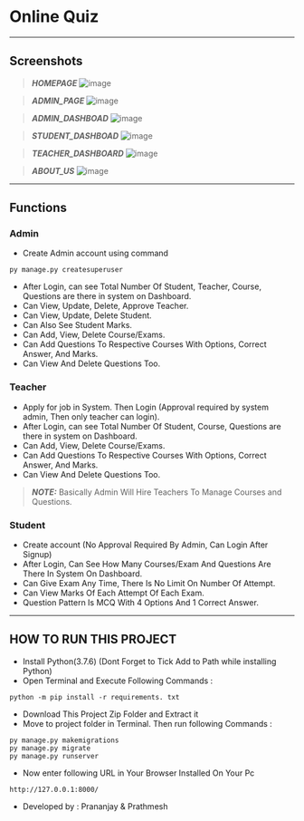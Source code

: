 # Online Quiz
---
## Screenshots
>**_HOMEPAGE_**
![image](https://user-images.githubusercontent.com/78221502/175472050-6f065a5c-295d-4f17-a22a-d1ec05334f10.png)

>**_ADMIN_PAGE_**
![image](https://user-images.githubusercontent.com/78221502/175472220-7acc9d44-96e1-4fd1-95ea-ef4e4e029089.png)

>**_ADMIN_DASHBOAD_**
>![image](https://user-images.githubusercontent.com/78221502/175473072-05f933dd-0db2-4715-904b-2374f4454e70.png)


>**_STUDENT_DASHBOAD_**
![image](https://user-images.githubusercontent.com/78221502/175472583-09356ccc-159b-497c-b877-1387a996a991.png)

>**_TEACHER_DASHBOARD_**
![image](https://user-images.githubusercontent.com/78221502/175472798-331f0f09-9556-42b0-bead-4d72a2935e16.png)

>**_ABOUT_US_**
![image](https://user-images.githubusercontent.com/78221502/175472870-cf280c6c-3b42-4f0f-a431-d7ea6279e6af.png)



---
## Functions
### Admin
- Create Admin account using command
```
py manage.py createsuperuser
```
- After Login, can see Total Number Of Student, Teacher, Course, Questions are there in system on Dashboard.
- Can View, Update, Delete, Approve Teacher.
- Can View, Update, Delete Student.
- Can Also See Student Marks.
- Can Add, View, Delete Course/Exams.
- Can Add Questions To Respective Courses With Options, Correct Answer, And Marks.
- Can View And Delete Questions Too.

### Teacher
- Apply for job in System. Then Login (Approval required by system admin, Then only teacher can login).
- After Login, can see Total Number Of Student, Course, Questions are there in system on Dashboard.
- Can Add, View, Delete Course/Exams.
- Can Add Questions To Respective Courses With Options, Correct Answer, And Marks.
- Can View And Delete Questions Too.
> **_NOTE:_**  Basically Admin Will Hire Teachers To Manage Courses and Questions.

### Student
- Create account (No Approval Required By Admin, Can Login After Signup)
- After Login, Can See How Many Courses/Exam And Questions Are There In System On Dashboard.
- Can Give Exam Any Time, There Is No Limit On Number Of Attempt.
- Can View Marks Of Each Attempt Of Each Exam.
- Question Pattern Is MCQ With 4 Options And 1 Correct Answer.
---

## HOW TO RUN THIS PROJECT
- Install Python(3.7.6) (Dont Forget to Tick Add to Path while installing Python)
- Open Terminal and Execute Following Commands :
```
python -m pip install -r requirements. txt
```
- Download This Project Zip Folder and Extract it
- Move to project folder in Terminal. Then run following Commands :
```
py manage.py makemigrations
py manage.py migrate
py manage.py runserver
```
- Now enter following URL in Your Browser Installed On Your Pc 
```
http://127.0.0.1:8000/
```
- Developed by :
Prananjay & Prathmesh
